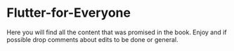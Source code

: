 # Flutter-for-Everyone
Here you will find all the content that was promised in the book. Enjoy and if possible drop comments about edits to be done or general.
